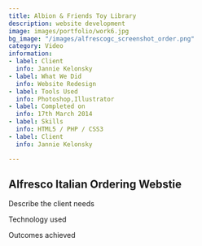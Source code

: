```yaml
---
title: Albion & Friends Toy Library
description: website development
image: images/portfolio/work6.jpg
bg_image: "/images/alfrescogc_screenshot_order.png"
category: Video
information:
- label: Client
  info: Jannie Kelonsky
- label: What We Did
  info: Website Redesign
- label: Tools Used
  info: Photoshop,Illustrator
- label: Completed on
  info: 17th March 2014
- label: Skills
  info: HTML5 / PHP / CSS3
- label: Client
  info: Jannie Kelonsky

---
```

## Alfresco Italian Ordering Webstie

Describe the client needs

Technology used

Outcomes achieved